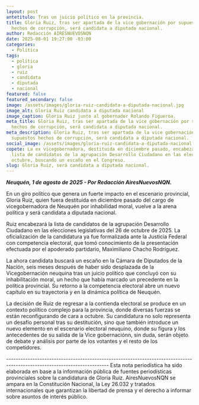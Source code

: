 ```yaml
---
layout: post
antetitulo: Tras un juicio político en la provincia.
title: Gloria Ruiz, tras ser apartada de la vice gobernación por supuestos
  hechos de corrupción, será candidata a diputada nacional.
author: Redacción AIRESNUEVOSNQN
date: 2025-08-01 19:27:00 -03:00
categories:
  - Política
tags:
  - política
  - gloria
  - ruiz
  - candidata
  - diputada
  - nacional
featured: false
featured_secondary: false
image: /assets/images/gloria-ruiz-candidata-a-diputada-nacional.jpg
image_alt: Gloria Ruiz candidata a diputada nacional
image_caption: Gloria Ruiz junto al gobernador Rolando Figueroa.
meta_title: Gloria Ruiz, tras ser apartada de la vice gobernación por supuestos
  hechos de corrupción, será candidata a diputada nacional.
meta_description: Gloria Ruiz, tras ser apartada de la vice gobernación por
  supuestos hechos de corrupción, será candidata a diputada nacional.
social_image: /assets/images/gloria-ruiz-candidata-a-diputada-nacional.jpg
copete: La ex vicegobernadora, destituida en diciembre pasado, encabezará la
  lista de candidatos de la agrupación Desarrollo Ciudadano en las elecciones de
  octubre, buscando un escaño en el Congreso.
slug: Gloria Ruiz, será candidata a diputada nacional.
---
```

***Neuquén, 1 de agosto de 2025 - Por Redacción AiresNuevosNQN.***

En un giro político que genera un fuerte impacto en el escenario provincial, Gloria Ruiz, quien fuera destituida en diciembre pasado del cargo de vicegobernadora de Neuquén por inhabilidad moral, vuelve a la arena política y será candidata a diputada nacional.

Ruiz encabezará la lista de candidatos de la agrupación Desarrollo Ciudadano en las elecciones legislativas del 26 de octubre de 2025. La oficialización de la candidatura ya fue formalizada ante la Justicia Federal con competencia electoral, que tomó conocimiento de la presentación efectuada por el apoderado partidario, Maximiliano Chacho Rodríguez.

La ahora candidata buscará un escaño en la Cámara de Diputados de la Nación, seis meses después de haber sido desplazada de la Vicegobernación neuquina tras un juicio político que concluyó con su inhabilitación moral, un hecho que había marcado un precedente en la política provincial. Su retorno a la competencia electoral abre un nuevo capítulo en su trayectoria y en la dinámica política de Neuquén.

La decisión de Ruiz de regresar a la contienda electoral se produce en un contexto político complejo para la provincia, donde diversas fuerzas se están reconfigurando de cara a octubre. Su candidatura no solo representa un desafío personal tras su destitución, sino que también introduce un nuevo elemento en el escenario electoral neuquino, donde su figura y los antecedentes de su salida de la Vice   gobernaciónn, sin duda, serán objeto de debate y análisis por parte de los votantes y el resto de los competidores.

\-------------------------------------------------------------------------------------------------------------------------
Esta nota periodística ha sido elaborada en base a la información pública de fuentes periodísticas provinciales sobre la candidatura de Gloria Ruiz. AiresNuevosNQN se ampara en la Constitución Nacional, la Ley 26.032 y tratados internacionales que garantizan la libertad de prensa y el derecho a informar sobre asuntos de interés público.
